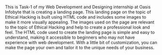 This is Task-1 of my Web Development and Designing internship at Oasis Infobyte that is creating a landing page.
This landing page on the topic of Ethical Hacking is built using HTML code and includes some images to make it more visually appealing.
The images used on the page are relevant to the topic of Ethical Hacking and help to create a professional look and feel.
The HTML code used to create the landing page is simple and easy to understand, making it accessible to beginners who may not have experience with web development.
With a little bit of customization, you can make the page your own and tailor it to the unique needs of your business.
